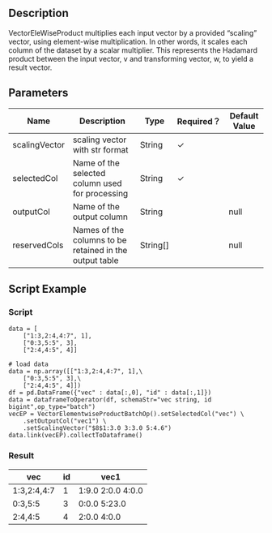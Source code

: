 ## Description
VectorEleWiseProduct multiplies each input vector by a provided “scaling” vector, using element-wise multiplication.
 In other words, it scales each column of the dataset by a scalar multiplier. This represents the Hadamard product
 between the input vector, v and transforming vector, w, to yield a result vector.

## Parameters
| Name | Description | Type | Required？ | Default Value |
| --- | --- | --- | --- | --- |
| scalingVector | scaling vector with str format | String | ✓ |  |
| selectedCol | Name of the selected column used for processing | String | ✓ |  |
| outputCol | Name of the output column | String |  | null |
| reservedCols | Names of the columns to be retained in the output table | String[] |  | null |

## Script Example

### Script
```
data = [
    ["1:3,2:4,4:7", 1],
    ["0:3,5:5", 3],
    ["2:4,4:5", 4]]

# load data
data = np.array([["1:3,2:4,4:7", 1],\
    ["0:3,5:5", 3],\
    ["2:4,4:5", 4]])
df = pd.DataFrame({"vec" : data[:,0], "id" : data[:,1]})
data = dataframeToOperator(df, schemaStr="vec string, id bigint",op_type="batch")
vecEP = VectorElementwiseProductBatchOp().setSelectedCol("vec") \
	.setOutputCol("vec1") \
	.setScalingVector("$8$1:3.0 3:3.0 5:4.6")
data.link(vecEP).collectToDataframe()
```
### Result
| vec         | id   | vec1              |
| ----------- | ---- | ----------------- |
| 1:3,2:4,4:7 | 1    | 1:9.0 2:0.0 4:0.0 |
| 0:3,5:5     | 3    | 0:0.0 5:23.0      |
| 2:4,4:5     | 4    | 2:0.0 4:0.0       |
